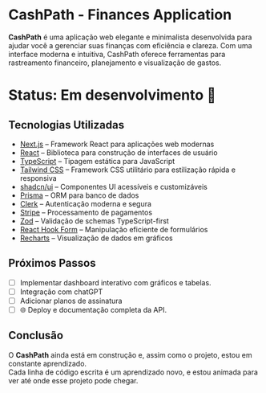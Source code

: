 # CashPath - Finances Application

**CashPath** é uma aplicação web elegante e minimalista desenvolvida para ajudar você a gerenciar suas finanças com eficiência e clareza. Com uma interface moderna e intuitiva, CashPath oferece ferramentas para rastreamento financeiro, planejamento e visualização de gastos.

# Status: Em desenvolvimento 🚧 

## Tecnologias Utilizadas

- [Next.js](https://nextjs.org/) – Framework React para aplicações web modernas  
- [React](https://reactjs.org/) – Biblioteca para construção de interfaces de usuário  
- [TypeScript](https://www.typescriptlang.org/) – Tipagem estática para JavaScript  
- [Tailwind CSS](https://tailwindcss.com/) – Framework CSS utilitário para estilização rápida e responsiva  
- [shadcn/ui](https://ui.shadcn.com/) – Componentes UI acessíveis e customizáveis  
- [Prisma](https://www.prisma.io/) – ORM para banco de dados  
- [Clerk](https://clerk.dev/) – Autenticação moderna e segura  
- [Stripe](https://stripe.com/) – Processamento de pagamentos  
- [Zod](https://zod.dev/) – Validação de schemas TypeScript-first  
- [React Hook Form](https://react-hook-form.com/) – Manipulação eficiente de formulários  
- [Recharts](https://recharts.org/) – Visualização de dados em gráficos  

## Próximos Passos

- [ ] Implementar dashboard interativo com gráficos e tabelas.
- [ ] Integração com chatGPT
- [ ] Adicionar planos de assinatura    
- [ ] 🌐 Deploy e documentação completa da API.  

## Conclusão

O **CashPath** ainda está em construção e, assim como o projeto, estou em constante aprendizado.   
Cada linha de código escrita é um aprendizado novo, e estou animada para ver até onde esse projeto pode chegar.  

